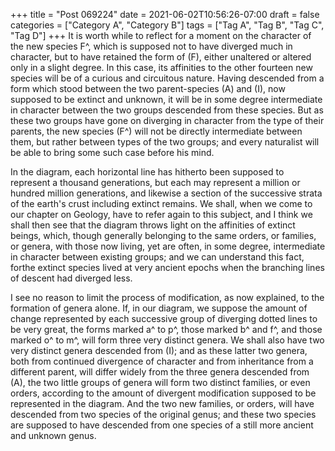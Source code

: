 +++
title = "Post 069224"
date = 2021-06-02T10:56:26-07:00
draft = false
categories = ["Category A", "Category B"]
tags = ["Tag A", "Tag B", "Tag C", "Tag D"]
+++
It is worth while to reflect for a moment on the character of the new species F^, which is supposed not to have diverged much in character, but to have retained the form of (F), either unaltered or altered only in a slight degree. In this case, its affinities to the other fourteen new species will be of a curious and circuitous nature. Having descended from a form which stood between the two parent-species (A) and (I), now supposed to be extinct and unknown, it will be in some degree intermediate in character between the two groups descended from these species. But as these two groups have gone on diverging in character from the type of their parents, the new species (F^) will not be directly intermediate between them, but rather between types of the two groups; and every naturalist will be able to bring some such case before his mind.

In the diagram, each horizontal line has hitherto been supposed to represent a thousand generations, but each may represent a million or hundred million generations, and likewise a section of the successive strata of the earth's crust including extinct remains. We shall, when we come to our chapter on Geology, have to refer again to this subject, and I think we shall then see that the diagram throws light on the affinities of extinct beings, which, though generally belonging to the same orders, or families, or genera, with those now living, yet are often, in some degree, intermediate in character between existing groups; and we can understand this fact, forthe extinct species lived at very ancient epochs when the branching lines of descent had diverged less.

I see no reason to limit the process of modification, as now explained, to the formation of genera alone. If, in our diagram, we suppose the amount of change represented by each successive group of diverging dotted lines to be very great, the forms marked a^ to p^, those marked b^ and f^, and those marked o^ to m^, will form three very distinct genera. We shall also have two very distinct genera descended from (I); and as these latter two genera, both from continued divergence of character and from inheritance from a different parent, will differ widely from the three genera descended from (A), the two little groups of genera will form two distinct families, or even orders, according to the amount of divergent modification supposed to be represented in the diagram. And the two new families, or orders, will have descended from two species of the original genus; and these two species are supposed to have descended from one species of a still more ancient and unknown genus.
